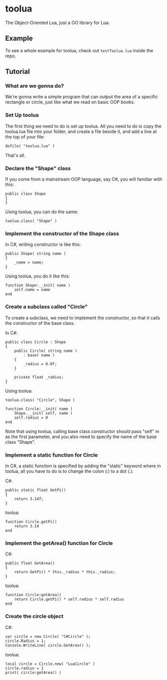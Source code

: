 toolua
======

The Object-Oriented Lua, just a OO library for Lua.



Example
-------

To see a whole example for toolua, check out ```testToolua.lua``` inside the repo.



Tutorial
--------

### What are we gonna do?

We're gonna write a simple program that can output the area of a specific rectangle or circle, just like what we read on basic OOP books.

### Set Up toolua

The first thing we need to do is set up toolua. All you need to do is copy the toolua.lua file into your folder, and create a file beside it, and add a line at the top of your file:

```dofile( "toolua.lua" )```

That's all.

### Declare the "Shape" class

If you come from a mainstream OOP language, say C#, you will familiar with this:

```
public class Shape
{
}
```

Using toolua, you can do the same:

```toolua.class( "Shape" )```

### Implement the constructor of the Shape class

In C#, writing constructor is like this:

```
public Shape( string name )
{
    _name = name;
}
```

Using toolua, you do it like this:

```
function Shape:__init( name )
    self.name = name
end
```

### Create a subclass called "Circle"

To create a subclass, we need to implement the constructor, so that it calls the constructor of the base class.

In C#:

```
public class Circle : Shape
{
    public Circle( string name )
        : base( name )
    {
        _radius = 0.0f;
    }

    private float _radius;
}
```

Using toolua:

```
toolua.class( "Circle", Shape )

function Circle:__init( name )
    Shape.__init( self, name )
    self.radius = 0
end
```

Note that using toolua, calling base class constructor should pass "self" in as the first parameter, and you also need to specify the name of the base class "Shape".

### Implement a static function for Circle

In C#, a static function is specified by adding the "static" keyword where in toolua, all you have to do is to change the colon (:) to a dot (.).

C#:

```
public static float GetPi()
{
    return 3.14f;
}
```

toolua:

```
function Circle.getPi()
    return 3.14
end
```

### Implement the getArea() function for Circle

C#:

```
public float GetArea()
{
    return GetPi() * this._radius * this._radius;
}
```

toolua:

```
function Circle:getArea()
    return Circle.getPi() * self.radius * self.radius
end
```

### Create the circle object

C#:

```
var circle = new Circle( "C#Circle" );
circle.Radius = 1;
Console.WriteLine( circle.GetArea() );
```

toolua:

```
local circle = Circle.new( "LuaCircle" )
circle.radius = 1
print( circle:getArea() )
```
